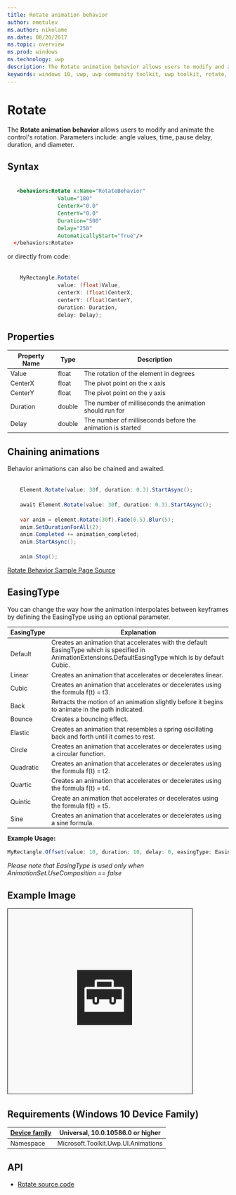 ```yaml
---
title: Rotate animation behavior
author: nmetulev
ms.author: nikolame
ms.date: 08/20/2017
ms.topic: overview
ms.prod: windows
ms.technology: uwp
description: The Rotate animation behavior allows users to modify and animate the control's rotation. 
keywords: windows 10, uwp, uwp community toolkit, uwp toolkit, rotate, rotate animation
---
```


# Rotate

The **Rotate animation behavior** allows users to modify and animate the control's rotation. Parameters include: angle values, time, pause delay, duration, and diameter.

## Syntax

```xml

   <behaviors:Rotate x:Name="RotateBehavior" 
				Value="180"
				CenterX="0.0" 
				CenterY="0.0" 
				Duration="500" 
				Delay="250" 
				AutomaticallyStart="True"/>
  </behaviors:Rotate>

```

or directly from code:

```csharp

    MyRectangle.Rotate(
                value: (float)Value,
                centerX: (float)CenterX,
                centerY: (float)CenterY,
                duration: Duration,
                delay: Delay);

```

## Properties

| Property Name | Type | Description |
| --- | --- | --- |
| Value | float | The rotation of the element in degrees |
| CenterX | float | The pivot point on the x axis |
| CenterY | float | The pivot point on the y axis |
| Duration | double | The number of milliseconds the animation should run for |
| Delay | double | The number of milliseconds before the animation is started |

## Chaining animations

Behavior animations can also be chained and awaited.

```csharp

    Element.Rotate(value: 30f, duration: 0.3).StartAsync();

    await Element.Rotate(value: 30f, duration: 0.3).StartAsync();

    var anim = element.Rotate(30f).Fade(0.5).Blur(5);
    anim.SetDurationForAll(2);
    anim.Completed += animation_completed;
    anim.StartAsync();

    anim.Stop();

```

[Rotate Behavior Sample Page Source](https://github.com/Microsoft/UWPCommunityToolkit/tree/master/Microsoft.Toolkit.Uwp.SampleApp/SamplePages/Rotate)

## EasingType

You can change the way how the animation interpolates between keyframes by defining the EasingType using an optional parameter.

| EasingType | Explanation|
| --- | --- |
| Default | Creates an animation that accelerates with the default EasingType which is specified in AnimationExtensions.DefaultEasingType which is by default Cubic. |
| Linear | Creates an animation that accelerates or decelerates linear. |
| Cubic | Creates an animation that accelerates or decelerates using the formula f(t) = t3. |
| Back | Retracts the motion of an animation slightly before it begins to animate in the path indicated. |
| Bounce | Creates a bouncing effect. |
| Elastic | Creates an animation that resembles a spring oscillating back and forth until it comes to rest.|
| Circle | Creates an animation that accelerates or decelerates using a circular function. |
| Quadratic | Creates an animation that accelerates or decelerates using the formula f(t) = t2. |
| Quartic | Creates an animation that accelerates or decelerates using the formula f(t) = t4. |
| Quintic | Create an animation that accelerates or decelerates using the formula f(t) = t5. |
| Sine | Creates an animation that accelerates or decelerates using a sine formula. |

**Example Usage:**
```csharp
MyRectangle.Offset(value: 10, duration: 10, delay: 0, easingType: EasingType.Bounce);       
```

*Please note that EasingType is used only when AnimationSet.UseComposition == false*

## Example Image

![Rotate Behavior animation](../resources/images/Animations-Rotate.gif "Rotate Behavior")

## Requirements (Windows 10 Device Family)

| [Device family](http://go.microsoft.com/fwlink/p/?LinkID=526370) | Universal, 10.0.10586.0 or higher |
| --- | --- |
| Namespace | Microsoft.Toolkit.Uwp.UI.Animations |

## API

* [Rotate source code](https://github.com/Microsoft/UWPCommunityToolkit/blob/master/Microsoft.Toolkit.Uwp.UI.Animations/Behaviors/Rotate.cs)

